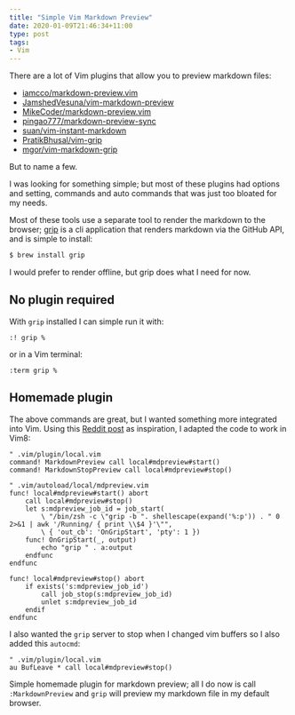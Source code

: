 ```yaml
---
title: "Simple Vim Markdown Preview"
date: 2020-01-09T21:46:34+11:00
type: post
tags:
- Vim
---
```


There are a lot of Vim plugins that allow you to preview markdown files:

* [iamcco/markdown-preview.vim](https://github.com/iamcco/markdown-preview.vim)
* [JamshedVesuna/vim-markdown-preview](https://github.com/JamshedVesuna/vim-markdown-preview)
* [MikeCoder/markdown-preview.vim](https://github.com/MikeCoder/markdown-preview.vim)
* [pingao777/markdown-preview-sync](https://github.com/pingao777/markdown-preview-sync)
* [suan/vim-instant-markdown](https://github.com/suan/vim-instant-markdown)
* [PratikBhusal/vim-grip](https://github.com/PratikBhusal/vim-grip)
* [mgor/vim-markdown-grip](https://github.com/mgor/vim-markdown-grip)

But to name a few.

I was looking for something simple; but most of these plugins had options and setting, commands and auto commands that
was just too bloated for my needs.

Most of these tools use a separate tool to render the markdown to the browser; [grip](https://github.com/joeyespo/grip)
is a cli application that renders markdown via the GitHub API, and is simple to install:

```zsh
$ brew install grip
```

I would prefer to render offline, but grip does what I need for now. 

## No plugin required

With `grip` installed I can simple run it with:

```vim
:! grip %
```
or in a Vim terminal:
```vim
:term grip %
```

## Homemade plugin

The above commands are great, but I wanted something more integrated into Vim. Using this [Reddit
post](https://www.reddit.com/r/vim/comments/8asgjj/topnotch_vim_markdown_live_previews_with_no/) as inspiration, I
adapted the code to work in Vim8:

```vimscript
" .vim/plugin/local.vim
command! MarkdownPreview call local#mdpreview#start()
command! MarkdownStopPreview call local#mdpreview#stop()
```

```vimscript
" .vim/autoload/local/mdpreview.vim
func! local#mdpreview#start() abort
    call local#mdpreview#stop()
    let s:mdpreview_job_id = job_start(
        \ "/bin/zsh -c \"grip -b ". shellescape(expand('%:p')) . " 0 2>&1 | awk '/Running/ { print \\$4 }'\"",
        \ { 'out_cb': 'OnGripStart', 'pty': 1 })
    func! OnGripStart(_, output)
        echo "grip " . a:output
    endfunc
endfunc

func! local#mdpreview#stop() abort
    if exists('s:mdpreview_job_id')
        call job_stop(s:mdpreview_job_id)
        unlet s:mdpreview_job_id
    endif
endfunc
```
I also wanted the `grip` server to stop when I changed vim buffers so I also added this `autocmd`:
```vimscript
" .vim/plugin/local.vim
au BufLeave * call local#mdpreview#stop()
```

Simple homemade plugin for markdown preview; all I do now is call `:MarkdownPreview` and `grip` will preview my markdown
file in my default browser.

